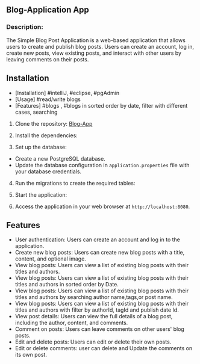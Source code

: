 ## Blog-Application App


### Description:

The Simple Blog Post Application is a web-based application that allows users to create and publish blog posts. Users can create an account, log in, create new posts, view existing posts, and interact with other users by leaving comments on their posts.

## Installation

- [Installation] #intelliJ, #eclipse, #pgAdmin
- [Usage] #read/write blogs
- [Features] #blogs , #blogs in sorted order by date, filter with different cases, searching

1. Clone the repository: [Blog-App](#)

2. Install the dependencies:


3. Set up the database:

- Create a new PostgreSQL database.
- Update the database configuration in `application.properties` file with your database credentials.

4. Run the migrations to create the required tables:


5. Start the application:

6. Access the application in your web browser at `http://localhost:8080`.

## Features

- User authentication: Users can create an account and log in to the application.
- Create new blog posts: Users can create new blog posts with a title, content, and optional image.
- View blog posts: Users can view a list of existing blog posts with their titles and authors.
- View blog posts: Users can view a list of existing blog posts with their titles and authors in sorted order by Date.
- View blog posts: Users can view a list of existing blog posts with their titles and authors by searching author name,tags,or post name.
- View blog posts: Users can view a list of existing blog posts with their titles and authors with filter by authorId, tagId and publish date Id.
- View post details: Users can view the full details of a blog post, including the author, content, and comments.
- Comment on posts: Users can leave comments on other users' blog posts.
- Edit and delete posts: Users can edit or delete their own posts.
- Edit or delete comments: user can delete and Update the comments on its own post.





